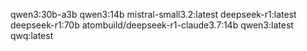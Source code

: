 qwen3:30b-a3b
qwen3:14b
mistral-small3.2:latest
deepseek-r1:latest
deepseek-r1:70b
atombuild/deepseek-r1-claude3.7:14b
qwen3:latest
qwq:latest